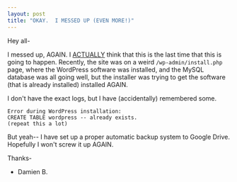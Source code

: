 ```yaml
---
layout: post
title: "OKAY.  I MESSED UP (EVEN MORE!)"
---
```

<!-- wp:paragraph -->
<p>Hey all-</p>
<!-- /wp:paragraph -->

<!-- wp:paragraph -->
<p>I messed up, AGAIN.  I <span style="text-decoration: underline;">ACTUALLY</span> think that this is the last time that this is going to happen.  Recently, the site was on a weird <code>/wp-admin/install.php</code> page, where the WordPress software was installed, and the MySQL database was all going well, but the installer was trying to get the software (that is already installed) installed AGAIN.</p>
<!-- /wp:paragraph -->

<!-- wp:paragraph -->
<p>I don't have the exact logs, but I have (accidentally) remembered some.</p>
<!-- /wp:paragraph -->

<!-- wp:code -->
<pre class="wp-block-code"><code>Error during WordPress installation:
CREATE TABLE wordpress -- already exists.
(repeat this a lot)</code></pre>
<!-- /wp:code -->

<!-- wp:paragraph -->
<p>But yeah-- I have set up a proper automatic backup system to Google Drive.  Hopefully I won't screw it up AGAIN.</p>
<!-- /wp:paragraph -->

<!-- wp:paragraph -->
<p>Thanks-</p>
<!-- /wp:paragraph -->

<!-- wp:list -->
<ul><!-- wp:list-item -->
<li>Damien B.</li>
<!-- /wp:list-item --></ul>
<!-- /wp:list -->